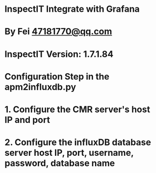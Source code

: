 # InspectIT Integrate with Grafana
#  By Fei 47181770@qq.com
# InspectIT Version: 1.7.1.84 
# 
#
# Configuration Step in the apm2influxdb.py
# 1. Configure the CMR server's host IP and port
# 2. Configure the influxDB database server host IP, port, username, password, database name

